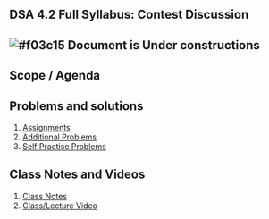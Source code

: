 
## DSA 4.2 Full Syllabus: Contest Discussion

## ![#f03c15](https://placehold.co/15x15/f03c15/f03c15.png) Document is Under constructions

## Scope / Agenda
  

## Problems and solutions

1. [Assignments]()
2. [Additional Problems]()
3. [Self Practise Problems]()

## Class Notes and Videos

1. [Class Notes](../../self/DSA%204.2/DSA%204.2%20Full%20Syllabus%20Contest%20Discussion.md)
2. [Class/Lecture Video](https://youtu.be/h3wSV4kqZY0)